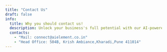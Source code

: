```yaml
---
title: "Contact Us"
draft: false
info: 
  title: Why you should contact us!
  description: Unlock your business's full potential with our AI-powered digital solutions. Accelerate growth and thrive with our cutting-edge software development services designed to propel your business forward. Experience the power of innovation today and let us help you achieve unparalleled success with our state-of-the-art technology and expertise. Contact us to embark on your journey to excellence.
  contacts: 
    - "Mail: connect@aielement.co.in"
    - "Head Office: 504B, Krish Ambiance,Kharadi,Pune 411014"
---
```


